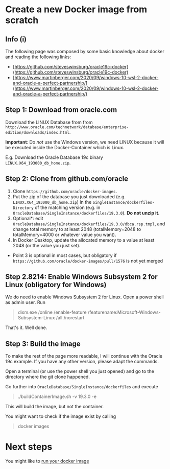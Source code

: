 # Create a new Docker image from scratch

## Info (i)

The following page was composed by some basic knowledge about docker and reading the following links:
- [https://github.com/steveswinsburg/oracle19c-docker](https://github.com/steveswinsburg/oracle19c-docker)
- [https://www.martinberger.com/2020/09/windows-10-wsl-2-docker-and-oracle-a-perfect-partnership/](https://www.martinberger.com/2020/09/windows-10-wsl-2-docker-and-oracle-a-perfect-partnership/)

## Step 1: Download from oracle.com

Download the LINUX Database from from `http://www.oracle.com/technetwork/database/enterprise-edition/downloads/index.html`.

**Important**: Do _not_ use the Windows version, we need LINUX because it will be executed inside the Docker-Container which is Linux.

E.g. Download the Oracle Database 19c binary `LINUX.X64_193000_db_home.zip`.

## Step 2: Clone from github.com/oracle

1. Clone `https://github.com/oracle/docker-images`.
2. Put the zip of the database you just downloaded (e.g. `LINUX.X64_193000_db_home.zip`) in the `SingleInstance/dockerfiles-Directory` of the matching version (e.g. in `OracleDatabase/SingleInstance/dockerfiles/19.3.0`). **Do not unzip it.**
3. Optional*: edit `OracleDatabase/SingleInstance/dockerfiles/19.3.0/dbca.rsp.tmpl`, and change total memory to at least 2048 (totalMemory=2048 to totalMemory=4000 or whatever value you want).
4. In Docker Desktop, update the allocated memory to a value at least 2048 (or the value you just set).

* Point 3 is optional in most cases, but obligatory if `https://github.com/oracle/docker-images/pull/1576` is not yet merged


## Step 2.8214: Enable Windows Subsystem 2 for Linux (obligatory for Windows)

We do need to enable Windows Subsystem 2 for Linux. Open a power shell as admin user. Run

> dism.exe /online /enable-feature /featurename:Microsoft-Windows-Subsystem-Linux /all /norestart

That's it. Well done.

## Step 3: Build the image

To make the rest of the page more readable, I will continue with the Oracle 19c example. If you have any other version, please adapt the commands.

Open a terminal (or use the power shell you just opened) and go to the directory where the git clone happened. 

Go further into `OracleDatabase/SingleInstance/dockerfiles` and execute

>./buildContainerImage.sh -v 19.3.0 -e

This will build the image, but not the container.

You might want to check if the image exist by calling

> docker images

# Next steps
You might like to [run your docker image](../step2/runDockerContainer.md)
